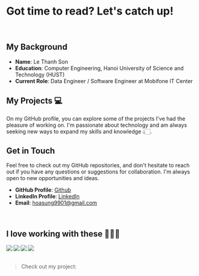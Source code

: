 # Got time to read? Let's catch up!

<br/>

## My Background

- **Name**: Le Thanh Son
- **Education**: Computer Engineering, Hanoi University of Science and Technology (HUST)
- **Current Role**: Data Engineer / Software Engineer at Mobifone IT Center

## My Projects 💻

On my GitHub profile, you can explore some of the projects I've had the pleasure of working on. I'm passionate about technology and am always seeking new ways to expand my skills and knowledge 👆🏻.

## Get in Touch 

Feel free to check out my GitHub repositories, and don't hesitate to reach out if you have any questions or suggestions for collaboration. I'm always open to new opportunities and ideas.

- **GitHub Profile**: [Github](https://github.com/lethanhson9901)
- **LinkedIn Profile**: [LinkedIn](https://www.linkedin.com/in/son-le-thanh-42892a16b/)
- **Email**: hoasung9901@gmail.com


<br/>

## I love working with these 👩🏻‍💻
<img align="left" src="https://img.shields.io/badge/python-3670A0?style=for-the-badge&logo=python&logoColor=ffdd54" />
<img align="left" src="https://img.shields.io/badge/java-%23ED8B00.svg?style=for-the-badge&logo=openjdk&logoColor=white" />
<img align="left" src="https://img.shields.io/badge/Linux-FCC624?style=for-the-badge&logo=linux&logoColor=black" />
<img align="left" src="https://img.shields.io/badge/docker-%230db7ed.svg?style=for-the-badge&logo=docker&logoColor=white" />

<br/>
<br/>

> Check out my project:

